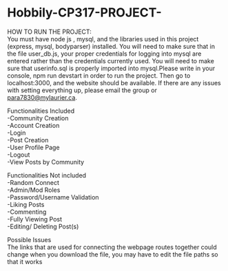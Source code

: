 # Hobbily-CP317-PROJECT-

HOW TO RUN THE PROJECT:  
You must have node js , mysql, and the libraries used in this project (express, mysql, bodyparser) installed. You will need to make sure that in the file user_db.js, your proper credentials for logging into mysql are entered rather than the credentials currently used. You will need to make sure that userinfo.sql is properly imported into mysql.Please write in your console, npm run devstart in order to run the project. Then go to localhost:3000, and the website should be available. If there are any issues with setting everything up, please email the group or para7830@mylaurier.ca.

Functionalities Included  
-Community Creation  
-Account Creation  
-Login  
-Post Creation  
-User Profile Page  
-Logout  
-View Posts by Community

Functionalities Not included  
-Random Connect  
-Admin/Mod Roles  
-Password/Username Validation  
-Liking Posts  
-Commenting  
-Fully Viewing Post  
-Editing/ Deleting Post(s)  

Possible Issues  
The links that are used for connecting the webpage routes together could change when you download the file, you may have to edit the file paths so that it works



